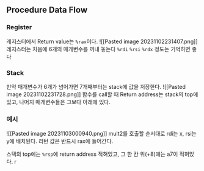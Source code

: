 ## Procedure Data Flow
### Register
레지스터에서 Return value는 `%rax`이다.
![[Pasted image 20231102231407.png]]
레지스터는 처음에 6개의 매개변수를 꺼내 놓는다
`%rdi`
`%rsi`
`%rdx`
정도는 기억하면 좋다

### Stack
만약 매개변수가 6개가 넘어가면 7개째부터는 stack에 값을 저장한다.
![[Pasted image 20231102231728.png]]
함수를 call할 때 Return address는 stack의 top에 있고, 나머지 매개변수들은 그보다 아래에 있다.

### 예시
![[Pasted image 20231103000940.png]]
mult2를 호출할  순서대로 rdi는 x, rsi는 y에 배치된다.
리턴 값은 반드시 rax에 들어간다.

스택의 top에는 `%rsp`에 return address 적혀있고, 그 한 칸 위(+8)에는 a7이 적혀있다.
r